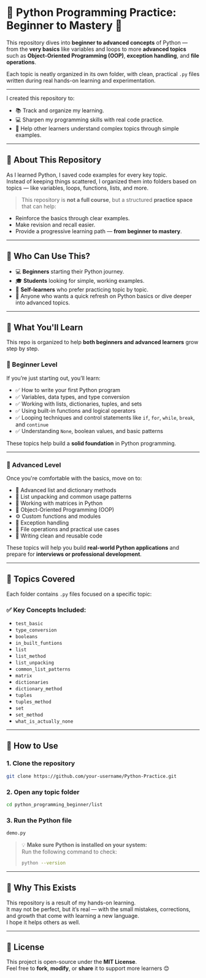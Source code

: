 # 🐍 Python Programming Practice: Beginner to Mastery 🐍

This repository dives into **beginner to advanced concepts** of Python — from the **very basics** like variables and loops to more **advanced topics** such as **Object-Oriented Programming (OOP)**, **exception handling**, and **file operations**.

Each topic is neatly organized in its own folder, with clean, practical `.py` files written during real hands-on learning and experimentation.

---

I created this repository to:
- 📚 Track and organize my learning.
- 💻 Sharpen my programming skills with real code practice.
- 🌱 Help other learners understand complex topics through simple examples.

---

## 📌 About This Repository

As I learned Python, I saved code examples for every key topic.  
Instead of keeping things scattered, I organized them into folders based on topics — like variables, loops, functions, lists, and more.

> This repository is **not a full course**, but a structured **practice space** that can help:
- Reinforce the basics through clear examples.
- Make revision and recall easier.
- Provide a progressive learning path — **from beginner to mastery**.

---

## 👤 Who Can Use This?

- 💻 **Beginners** starting their Python journey.
- 🎓 **Students** looking for simple, working examples.
- 🧠 **Self-learners** who prefer practicing topic by topic.
- 🔁 Anyone who wants a quick refresh on Python basics or dive deeper into advanced topics.

---

## 📘 What You'll Learn

This repo is organized to help **both beginners and advanced learners** grow step by step.

### 🌱 Beginner Level
If you’re just starting out, you’ll learn:
- ✅ How to write your first Python program
- ✅ Variables, data types, and type conversion
- ✅ Working with lists, dictionaries, tuples, and sets
- ✅ Using built-in functions and logical operators
- ✅ Looping techniques and control statements like `if`, `for`, `while`, `break`, and `continue`
- ✅ Understanding `None`, boolean values, and basic patterns

These topics help build a **solid foundation** in Python programming.

---

### 🚀 Advanced Level
Once you're comfortable with the basics, move on to:
- 🧩 Advanced list and dictionary methods
- 🧠 List unpacking and common usage patterns
- 🧱 Working with matrices in Python
- 🧰 Object-Oriented Programming (OOP)
- ⚙️ Custom functions and modules
- 🧨 Exception handling
- 📁 File operations and practical use cases
- 🔄 Writing clean and reusable code

These topics will help you build **real-world Python applications** and prepare for **interviews or professional development**.

---

## 🧠 Topics Covered

Each folder contains `.py` files focused on a specific topic:

### ✅ Key Concepts Included:
- `test_basic`
- `type_conversion`
- `booleans`
- `in_built_funtions`
- `list`
- `list_method`
- `list_unpacking`
- `common_list_patterns`
- `matrix`
- `dictionaries`
- `dictionary_method`
- `tuples`
- `tuples_method`
- `set`
- `set_method`
- `what_is_actually_none`

---

## 🚀 How to Use


### 1. Clone the repository
```bash
git clone https://github.com/your-username/Python-Practice.git
```
### 2. Open any topic folder
```bash
cd python_programming_beginner/list
```

### 3. Run the Python file
```bash
demo.py
```



> 💡 **Make sure Python is installed on your system:**  
> Run the following command to check:  
> ```bash
> python --version
> ```

---

## 📌 Why This Exists

This repository is a result of my hands-on learning.  
It may not be perfect, but it’s real — with the small mistakes, corrections, and growth that come with learning a new language.  
I hope it helps others as well.

---

## 📜 License

This project is open-source under the **MIT License**.  
Feel free to **fork**, **modify**, or **share** it to support more learners 😊

